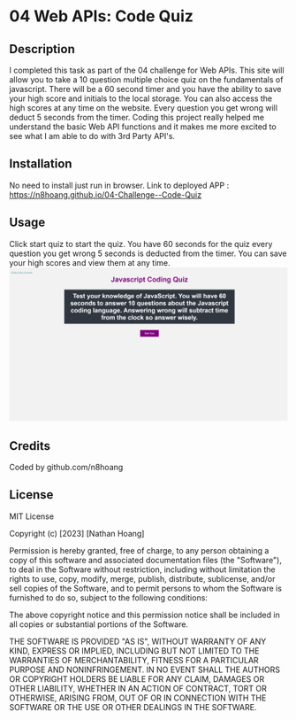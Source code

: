 # 04 Web APIs: Code Quiz

## Description

I completed this task as part of the 04 challenge for Web APIs. This site will allow you to take a 10 question multiple choice quiz on the fundamentals of javascript. There will be a 60 second timer and you have the ability to save your high score and initials to the local storage. You can also access the high scores at any time on the website. Every question you get wrong will deduct 5 seconds from the timer. Coding this project really helped me understand the basic Web API functions and it makes me more excited to see what I am able to do with 3rd Party API's.

## Installation

No need to install just run in browser. Link to deployed APP : https://n8hoang.github.io/04-Challenge--Code-Quiz

## Usage

Click start quiz to start the quiz. You have 60 seconds for the quiz every question you get wrong 5 seconds is deducted from the timer. You can save your high scores and view them at any time.
![portfolio demo](Assets/images/codequizss.png)


## Credits

Coded by github.com/n8hoang

## License

MIT License

Copyright (c) [2023] [Nathan Hoang]

Permission is hereby granted, free of charge, to any person obtaining a copy
of this software and associated documentation files (the "Software"), to deal
in the Software without restriction, including without limitation the rights
to use, copy, modify, merge, publish, distribute, sublicense, and/or sell
copies of the Software, and to permit persons to whom the Software is
furnished to do so, subject to the following conditions:

The above copyright notice and this permission notice shall be included in all
copies or substantial portions of the Software.

THE SOFTWARE IS PROVIDED "AS IS", WITHOUT WARRANTY OF ANY KIND, EXPRESS OR
IMPLIED, INCLUDING BUT NOT LIMITED TO THE WARRANTIES OF MERCHANTABILITY,
FITNESS FOR A PARTICULAR PURPOSE AND NONINFRINGEMENT. IN NO EVENT SHALL THE
AUTHORS OR COPYRIGHT HOLDERS BE LIABLE FOR ANY CLAIM, DAMAGES OR OTHER
LIABILITY, WHETHER IN AN ACTION OF CONTRACT, TORT OR OTHERWISE, ARISING FROM,
OUT OF OR IN CONNECTION WITH THE SOFTWARE OR THE USE OR OTHER DEALINGS IN THE
SOFTWARE.
